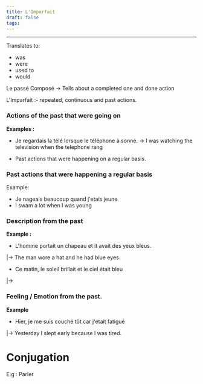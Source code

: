 ```yaml
---
title: L'Imparfait
draft: false
tags:
---
```

---
Translates to: 
 - was 
 - were
 - used to
 - would
   
Le passé Composé -> Tells about a completed one and done action

L'Imparfait :- repeated, continuous and past actions.

### Actions of the past that were going on

**Examples :**

- Je regardais la télé lorsque le téléphone à sonné.
-> I was watching the television when the telephone rang

- Past actions that were happening on a regular basis.

### Past actions that were happening a regular basis

Example:

- Je nageais beaucoup quand j'etais jeune
- I swam a lot when I was young

### Description from the past

**Example :**

- L'homme portait un chapeau et it avait des yeux bleus.

|-> The man wore a hat and he had blue eyes. 


- Ce matin, le soleil brillait et le ciel était bleu  

|->

### Feeling  / Emotion from the past.

**Example**

- Hier, je me suis couché tôt car j'etait fatigué

|-> Yesterday I slept early because I was tired.

# Conjugation

E.g : Parler


